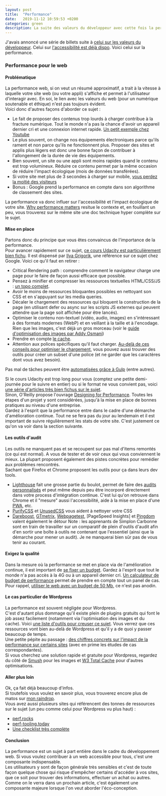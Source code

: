 ```yaml
---
layout: post
title:  "Performance"
date:   2019-11-12 10:59:53 +0200
categories: green
description: La suite des valeurs du développeur avec cette fois la performance.
---
```

J'avais annoncé une série de billets suite à [celui sur les valeurs du développeur](https://ldevernay.github.io/green/2019/09/03/valeurs.html).
Celui sur [l'accessibilité est déjà dispo](https://ldevernay.github.io/green/2019/10/20/accessibilite.html).
Voici celui sur la performance.  

### Performance pour le web
#### Problématique
La performance web, si on veut un résumé approximatif, a trait à la vitesse à laquelle votre site web (ou votre appli) s'affiche et permet à l'utilisateur d'interagir avec. En soi, le lien avec les valeurs du web (pour un numérique soutenable et éthique) n'est pas toujours évident.   
Voici donc d'autres façons d'aborder ce sujet : 
- Le fait de proposer des contenus trop lourds à charger contribue à la fracture numérique. Tout le monde n'a pas la chance d'avoir un appareil dernier cri et une connexion internet rapide. [Un petit exemple chez Youtube](https://blog.chriszacharias.com/page-weight-matters)
- Le plus souvent, on change nos équipements électroniques parce qu'ils rament et non parce qu'ils ne fonctionnent plus. Proposer des sites et applis plus légers est donc une bonne façon de contribuer à l'allongement de la durée de vie des équipements. 
- Bien souvent, un site ou une appli sont moins rapides quand le contenu est trop volumineux. Réduire ce contenu permet par la même occasion de réduire l'impact écologique (mois de données transférées). 
- Si votre site met plus de 3 secondes à charger sur mobile, [vous perdez la moitié des visiteurs](https://neilpatel.com/blog/loading-time/)
- Bonus : Google prend la performance en compte dans son algorithme de classement des sites. 

La performance va donc influer sur l'accessibilité et l'impact écologique de votre site. [Why performance matters](https://developers.google.com/web/fundamentals/performance/why-performance-matters/) resitue le contexte et, en fouillant un peu, vous trouverez sur le même site une doc technique hyper complète sur le sujet.

#### Mise en place
Partons donc du principe que vous êtes convaincus de l'importance de la performance.  
Pour avancer rapidement sur ce sujet, [ce cours Udacity est particulièrement bien fichu](https://www.udacity.com/course/website-performance-optimization--ud884). Il est dispensé par [Ilya Grigorik](https://developers.google.com/web/resources/contributors/ilyagrigorik), une référence sur ce sujet chez Google. Voici ce qu'il faut en retirer :     
- Critical Rendering path : comprendre comment le navigateur charge une page pour le faire de façon aussi efficace que possible. 
- Pensez à minifier et compresser les ressources textuelles HTML/CSS/JS : [un topo complet](https://developers.google.com/web/fundamentals/performance/optimizing-content-efficiency/optimize-encoding-and-transfer#text-compression-with-gzip).
- Avoir le moins de ressources bloquantes possibles en nettoyant son CSS et en s'appuyant sur les media queries. 
- Décaler le chargement des ressources qui bloquent la construction de la page (en utilisant defer ou async sur les scripts JS externes qui peuvent attendre que la page soit affichée pour être lancés).
- Optimiser le contenu non-textuel (vidéo, audio, images) en s'intéressant à des formats modernes (WebP) et en veillant à la taille et à l'encodage. Rien que les images, c'est déjà un gros morceau (voir le [guide d'optimisation des images par Addy Osmani](https://images.guide/))
- Prendre en compte [le cache](https://jakearchibald.com/2016/caching-best-practices/).
- Attention aux polices spécifiques qu'il faut charger. [Au-delà de ces conseils pour optimiser le chargement](https://css-tricks.com/three-techniques-performant-custom-font-usage/), vous pouvez aussi trouver des outils pour créer un subset d'une police (et ne garder que les caractères dont vous avez besoin).

Pas mal de tâches peuvent être [automatisées grâce à Gulp](https://ldevernay.github.io/green/2019/08/13/eco-gulp.html) (entre autres).

Si le cours Udacity est trop long pour vous (comptez une petite demi-journée pour le suivre en entier) ou si le format ne vous convient pas, voici [une série d'articles très bien fichus sur le sujet](https://buttercms.com/blog/front-end-performance-for-beginners).   
Sinon, O'Reilly propose l'ouvrage [Designing for Performance](http://shop.oreilly.com/product/0636920033578.do). Toutes les étapes d'un projet y sont considérées, jusqu'à la mise en place de bonnes pratiques au niveau d'une entreprise.  
Gardez à l'esprit que la performance entre dans le cadre d'une démarche d'amélioration continue. Tout ne se fera pas du jour au lendemain et il est important de suivre régulièrement les stats de votre site. C'est justement ce qu'on va voir dans la section suivante.  

#### Les outils d'audit
Les outils ne manquent pas et se recoupent sur pas mal d'items remontés (ce qui est normal). A vous de tester et de voir ceux qui vous conviennent le mieux. La plupart proposent également des pistes concrètes pour remédier aux problèmes rencontrés.   
Sachant que Firefox et Chrome proposent les outils pour ça dans leurs dev tools.   
* [Lighthouse](https://web.dev/measure/) fait une grosse partie du boulot, permet de faire des [audits personnalisés](https://www.aymen-loukil.com/en/blog-en/google-lighthouse-custom-audits/) et peut même depuis peu être incorporé directement dans votre process d'intégration continue. C'est lui qu'on retrouve dans Chrome et il "mesure" aussi l'accessibilité, aide à la mise en place d'une [PWA](https://ldevernay.github.io/green/2019/09/16/pwa.html), etc.
* [PurifyCSS](https://purifycss.online/#) et [UnusedCSS](https://www.jitbit.com/unusedcss/) vous aident à nettoyer votre CSS
* [Dareboost](https://www.dareboost.com/en), [GTmetrix](https://gtmetrix.com/), [Webpagetest](https://www.webpagetest.org/), [PageSpeed Insights] et [Pingdom](https://tools.pingdom.com/) valent également le détour
Note : les apprenants de Simplon Carbonne sont en train de travailler sur un comparatif de plein d'outils d'audit afin d'en sortir une boîte à outils ne contenant que l'essentiel (ainsi que la démarche pour mener un audit). Je ne manquerai bien sûr pas de vous tenir au courant.  


#### Exigez la qualité
Dans la mesure où la performance se met en place via de l'amélioration continue, il est important de [se fixer un budget](https://developers.google.com/web/tools/lighthouse/audits/budgets). Gardez à l'esprit que tout le monde n'a pas accès à la 4G ou à un appareil dernier cri. [Un calculateur de budget de performance](https://www.performancebudget.io/) permet de prendre en compte tout un panel de cas.   
Pour rappel, [utiliser le web avec un budget de 50 Mb](https://www.smashingmagazine.com/2019/07/web-on-50mb-budget/), ce n'est pas anodin.  

#### Le cas particulier de Wordpress
La performance est souvent négligée pour Wordpress.  
C'est d'autant plus dommage qu'il existe plein de plugins gratuits qui font le job assez facilement (notamment via l'optimisation des images et du cache). Voici [une liste d'outils pour creuser ce sujet](https://github.com/davidsonfellipe/awesome-wpo/blob/master/README.md). Vous verrez que ces ressources vont bien au-delà de Wordpress et qu'il y a de quoi y passer beaucoup de temps.   
Une petite pépite au passage : [des chiffres concrets sur l'impact de la performance sur certains sites](https://wpostats.com/) (avec en prime les études de cas correspondantes).   
Si vous cherchez une solution rapide et gratuite pour Wordpress, regardez du côté de [Smush](https://wordpress.org/plugins/wp-smushit/) pour les images et [W3 Total Cache](https://wordpress.org/plugins/w3-total-cache/) pour d'autres optimisations. 


#### Aller plus loin
Ok, ça fait déjà beaucoup d'infos.   
Si toutefois vous voulez en savoir plus, vous trouverez encore plus de matos sur [mon raindrop](https://raindrop.io/collection/7265129).    
Vous avez aussi plusieurs sites qui référencent des tonnes de ressources sur le sujet (un peu comme celui pour Wordpress vu plus haut) :
* [perf.rocks](https://perf.rocks/)
* [perf-tooling.today](http://www.perf-tooling.today/)
* [Une checklist très complète](https://www.smashingmagazine.com/2019/01/front-end-performance-checklist-2019-pdf-pages/)

#### Conclusion
La performance est un sujet à part entière dans le cadre du développement web. Si vous voulez contribuer à un web accessible pour tous, c'est une composante indispensable.     
Les utilisateurs y sont de façon générale très sensibles et c'est de toute façon quelque chose qui risque d'empêcher certains d'accéder à vos sites, que ce soit pour trouver des informations, effectuer un achat ou autres. Comme on le verra dans un prochain article, c'est également une composante majeure lorsque l'on veut aborder l'éco-conception.
